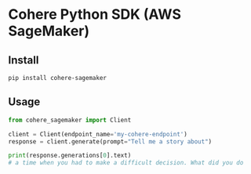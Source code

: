 # Cohere Python SDK (AWS SageMaker)

## Install

```
pip install cohere-sagemaker
```

## Usage

```python
from cohere_sagemaker import Client

client = Client(endpoint_name='my-cohere-endpoint')
response = client.generate(prompt="Tell me a story about")

print(response.generations[0].text)
# a time when you had to make a difficult decision. What did you do
```
